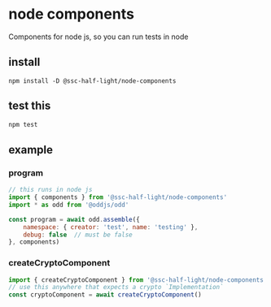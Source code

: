 # node components
Components for node js, so you can run tests in node

## install
```
npm install -D @ssc-half-light/node-components
```

## test this
```bash
npm test
```

## example

### program

```js
// this runs in node js
import { components } from '@ssc-half-light/node-components'
import * as odd from '@oddjs/odd'

const program = await odd.assemble({
    namespace: { creator: 'test', name: 'testing' },
    debug: false  // must be false
}, components)
```

### createCryptoComponent

```js
import { createCryptoComponent } from '@ssc-half-light/node-components'
// use this anywhere that expects a crypto `Implementation`
const cryptoComponent = await createCryptoComponent()
```
